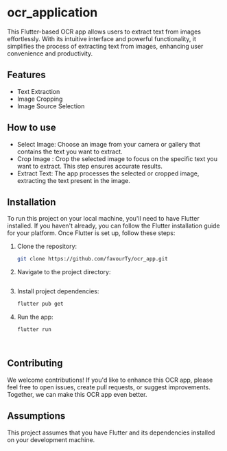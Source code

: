 # ocr_application

 This Flutter-based OCR app allows users to extract text from images effortlessly. With its intuitive interface and powerful functionality, it simplifies the process of extracting text from images, enhancing user convenience and productivity.

## Features
* Text Extraction
* Image Cropping
* Image Source Selection

## How to use 
* Select Image: Choose an image from your camera or gallery that contains the text you want to extract.
* Crop Image : Crop the selected image to focus on the specific text you want to extract. This step ensures accurate results.
* Extract Text: The app processes the selected or cropped image, extracting the text present in the image.

## Installation
To run this project on your local machine, you'll need to have Flutter installed. If you haven't already, you can follow the Flutter installation guide for your platform.
Once Flutter is set up, follow these steps:


1. Clone the repository:

   ```bash
   git clone https://github.com/favourTy/ocr_app.git
2. Navigate to the project directory:
   ```bash
3. Install project dependencies:
   ```bash
   flutter pub get
4. Run the app:
   ```bash
   flutter run

  
## Contributing
We welcome contributions! If you'd like to enhance this OCR app, please feel free to open issues, create pull requests, or suggest improvements. Together, we can make this OCR app even better.

## Assumptions
This project assumes that you have Flutter and its dependencies installed on your development machine.


